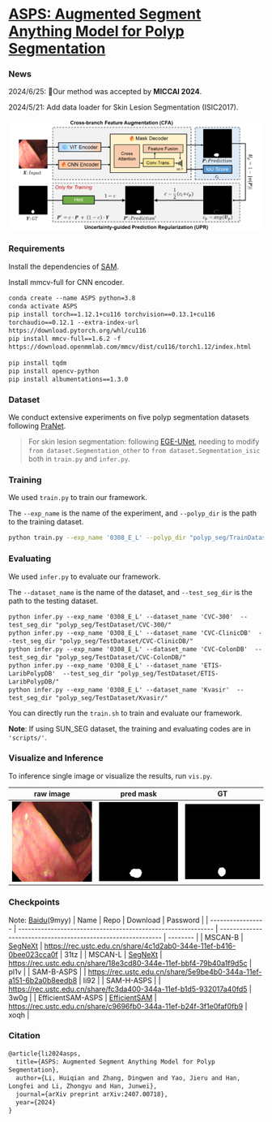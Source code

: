 # [ASPS: Augmented Segment Anything Model for Polyp Segmentation](https://arxiv.org/abs/2407.00718)

### News

2024/6/25: 🎉Our method was accepted by **MICCAI 2024**.

2024/5/21: Add data loader for Skin Lesion Segmentation (ISIC2017).

![](figs/Framework.png)

### Requirements

Install the dependencies of [SAM](https://github.com/facebookresearch/segment-anything).

Install mmcv-full for CNN encoder. 

```shell
conda create --name ASPS python=3.8
conda activate ASPS
pip install torch==1.12.1+cu116 torchvision==0.13.1+cu116 torchaudio==0.12.1 --extra-index-url https://download.pytorch.org/whl/cu116
pip install mmcv-full==1.6.2 -f https://download.openmmlab.com/mmcv/dist/cu116/torch1.12/index.html

pip install tqdm
pip install opencv-python
pip install albumentations==1.3.0
```

### Dataset

We conduct extensive experiments on five polyp segmentation datasets
following [PraNet](https://github.com/DengPingFan/PraNet). 

>  For skin lesion segmentation: following [EGE-UNet](https://github.com/JCruan519/EGE-UNet), needing to modify `from dataset.Segmentation_other` to `from dataset.Segmentation_isic` both in `train.py` and `infer.py`.

### Training 

We used `train.py` to train our framework. 

The `--exp_name` is the name of the experiment, and `--polyp_dir` is the path to the training dataset.

```bash
python train.py --exp_name '0308_E_L' --polyp_dir "polyp_seg/TrainDataset/"
```

### Evaluating

We used  `infer.py` to evaluate our framework. 

The `--dataset_name` is the name of the dataset, and `--test_seg_dir` is the path to the testing dataset.

```shell
python infer.py --exp_name '0308_E_L' --dataset_name 'CVC-300'  --test_seg_dir "polyp_seg/TestDataset/CVC-300/"   
python infer.py --exp_name '0308_E_L' --dataset_name 'CVC-ClinicDB'  --test_seg_dir "polyp_seg/TestDataset/CVC-ClinicDB/"   
python infer.py --exp_name '0308_E_L' --dataset_name 'CVC-ColonDB'  --test_seg_dir "polyp_seg/TestDataset/CVC-ColonDB/"   
python infer.py --exp_name '0308_E_L' --dataset_name 'ETIS-LaribPolypDB'  --test_seg_dir "polyp_seg/TestDataset/ETIS-LaribPolypDB/"   
python infer.py --exp_name '0308_E_L' --dataset_name 'Kvasir'  --test_seg_dir "polyp_seg/TestDataset/Kvasir/"  
```

You can directly run the `train.sh` to train and evaluate our framework. 

**Note**: If using SUN_SEG dataset, the training and evaluating codes are in `'scripts/'`.

### Visualize and Inference

To inference single image or visualize the results, run `vis.py`.

|     raw image      |     pred mask      |         GT         |
| :----------------: | :----------------: | :----------------: |
| ![10](figs/10.jpg) | ![10](figs/10.png) | ![gt](figs/gt.png) |

### Checkpoints

Note: [Baidu](https://pan.baidu.com/s/1v61ml0k5yJFjQdlYT8CZTw?pwd=9myy)(9myy)
| Name              | Repo                                                         | Download                                                     | Password |
| ----------------- | ------------------------------------------------------------ | ------------------------------------------------------------ | -------- |
| MSCAN-B           | [SegNeXt](https://github.com/visual-attention-network/segnext) | https://rec.ustc.edu.cn/share/4c1d2ab0-344e-11ef-b416-0bee023cca0f | 31tz     |
| MSCAN-L           | [SegNeXt](https://github.com/visual-attention-network/segnext) | https://rec.ustc.edu.cn/share/18e3cd80-344e-11ef-bbf4-79b40a1f9d5c | pl1v     |
| SAM-B-ASPS        |                                                              | https://rec.ustc.edu.cn/share/5e9be4b0-344a-11ef-a151-6b2a0b8eedb8 | li92     |
| SAM-H-ASPS        |                                                              | https://rec.ustc.edu.cn/share/fc3da400-344a-11ef-b1d5-932017a40fd5 | 3w0g     |
| EfficientSAM-ASPS | [EfficientSAM](https://github.com/yformer/EfficientSAM)      | https://rec.ustc.edu.cn/share/c9696fb0-344a-11ef-b24f-3f1e0faf0fb9 | xoqh     |

### Citation
```
@article{li2024asps,
  title={ASPS: Augmented Segment Anything Model for Polyp Segmentation},
  author={Li, Huiqian and Zhang, Dingwen and Yao, Jieru and Han, Longfei and Li, Zhongyu and Han, Junwei},
  journal={arXiv preprint arXiv:2407.00718},
  year={2024}
}
```
